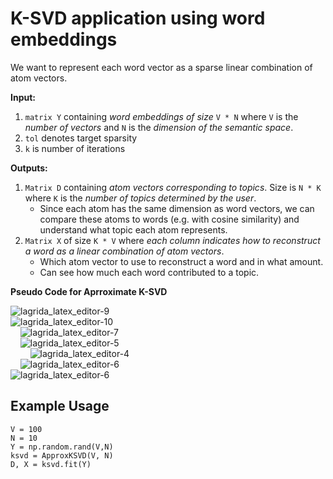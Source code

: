 # K-SVD application using word embeddings 


We want to represent each word vector as a sparse linear combination of atom vectors.


**Input:**
1. `matrix Y` containing *word embeddings of size* `V * N` where `V` is the *number of vectors* and `N` is the *dimension of the semantic space*. 
2. `tol` denotes target sparsity
3. `k` is number of iterations

**Outputs:**
1. `Matrix D` containing *atom vectors corresponding to topics*. Size is `N * K` where `K` is the *number of topics determined by the user*.
   - Since each atom has the same dimension as word vectors, we can compare these atoms to words (e.g. with cosine similarity) and understand what topic each atom represents.
2. `Matrix X` of size `K * V` where *each column indicates how to reconstruct a word as a linear combination of atom vectors*. 
   - Which atom vector to use to reconstruct a word and in what amount. 
   - Can see how much each word contributed to a topic.

**Pseudo Code for Aprroximate K-SVD**

![lagrida_latex_editor-9](https://user-images.githubusercontent.com/22663880/144764448-ebd57bfe-d6fa-4ae7-8a3f-8ab274ba3599.png)<br>
![lagrida_latex_editor-10](https://user-images.githubusercontent.com/22663880/144764501-5e859db9-de20-4145-8274-4838e33415b2.png)<br>
&nbsp;&nbsp;&nbsp;&nbsp;![lagrida_latex_editor-7](https://user-images.githubusercontent.com/22663880/144764271-d543044f-7196-4b35-b961-96525af7c4c3.png)<br>
&nbsp;&nbsp;&nbsp;&nbsp;![lagrida_latex_editor-5](https://user-images.githubusercontent.com/22663880/144764004-04a81463-562f-4168-a7e6-36c4b8f81857.png)<br>
&nbsp;&nbsp;&nbsp;&nbsp;&nbsp;&nbsp;&nbsp;&nbsp;![lagrida_latex_editor-4](https://user-images.githubusercontent.com/22663880/144763589-d7dfb681-2e25-4a5b-97eb-d0874ed6b75f.png) <br>
&nbsp;&nbsp;&nbsp;&nbsp;![lagrida_latex_editor-6](https://user-images.githubusercontent.com/22663880/144764037-5a079f4f-3508-448c-bd46-e3a53b344986.png)<br>
![lagrida_latex_editor-6](https://user-images.githubusercontent.com/22663880/144764037-5a079f4f-3508-448c-bd46-e3a53b344986.png)<br>


## Example Usage

```
V = 100
N = 10
Y = np.random.rand(V,N)
ksvd = ApproxKSVD(V, N)
D, X = ksvd.fit(Y)
```
